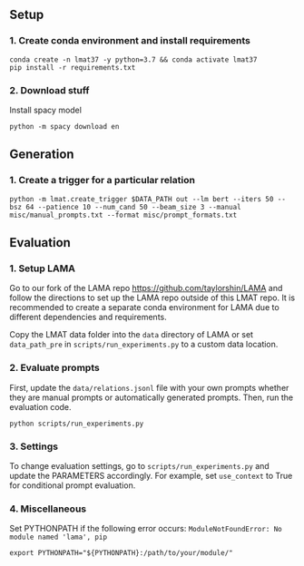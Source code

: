 ## Setup

### 1. Create conda environment and install requirements
```
conda create -n lmat37 -y python=3.7 && conda activate lmat37
pip install -r requirements.txt
```

### 2. Download stuff
Install spacy model
```
python -m spacy download en
```

## Generation

### 1. Create a trigger for a particular relation
```
python -m lmat.create_trigger $DATA_PATH out --lm bert --iters 50 --bsz 64 --patience 10 --num_cand 50 --beam_size 3 --manual misc/manual_prompts.txt --format misc/prompt_formats.txt
```

## Evaluation

### 1. Setup LAMA
Go to our fork of the LAMA repo https://github.com/taylorshin/LAMA and follow the directions to set up the LAMA repo outside of this LMAT repo.
It is recommended to create a separate conda environment for LAMA due to different dependencies and requirements.

Copy the LMAT data folder into the `data` directory of LAMA or set `data_path_pre` in `scripts/run_experiments.py` to a custom data location.

### 2. Evaluate prompts
First, update the `data/relations.jsonl` file with your own prompts whether they are manual prompts or automatically generated prompts.
Then, run the evaluation code.
```
python scripts/run_experiments.py
```

### 3. Settings
To change evaluation settings, go to `scripts/run_experiments.py` and update the PARAMETERS accordingly.
For example, set `use_context` to True for conditional prompt evaluation.

### 4. Miscellaneous
Set PYTHONPATH if the following error occurs: `ModuleNotFoundError: No module named 'lama', pip`
```
export PYTHONPATH="${PYTHONPATH}:/path/to/your/module/"
```
